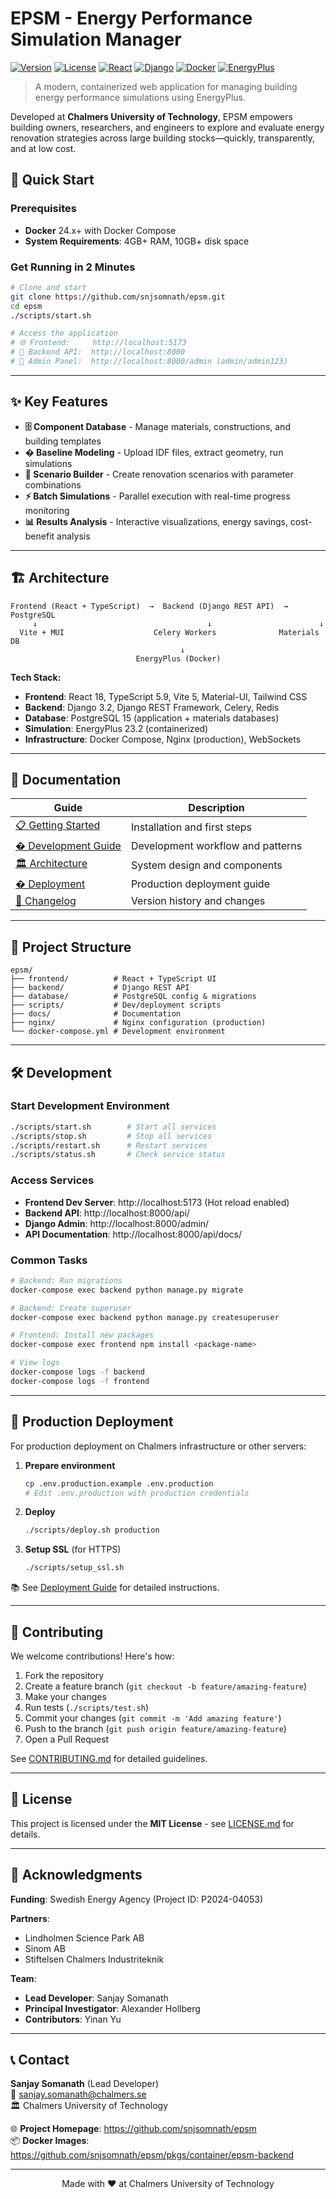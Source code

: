 # EPSM - Energy Performance Simulation Manager

[![Version](https://img.shields.io/badge/version-0.2.7-blue.svg)](https://github.com/snjsomnath/epsm/releases/tag/v0.2.7)
[![License](https://img.shields.io/badge/license-MIT-green.svg)](LICENSE.md)
[![React](https://img.shields.io/badge/React-18.2-61DAFB.svg?logo=react)](https://reactjs.org/)
[![Django](https://img.shields.io/badge/Django-3.2-092E20.svg?logo=django)](https://www.djangoproject.com/)
[![Docker](https://img.shields.io/badge/Docker-Ready-2496ED.svg?logo=docker)](https://www.docker.com/)
[![EnergyPlus](https://img.shields.io/badge/EnergyPlus-23.2-red.svg)](https://energyplus.net/)

> A modern, containerized web application for managing building energy performance simulations using EnergyPlus.

Developed at **Chalmers University of Technology**, EPSM empowers building owners, researchers, and engineers to explore and evaluate energy renovation strategies across large building stocks—quickly, transparently, and at low cost.


## 🚀 Quick Start

### Prerequisites
- **Docker** 24.x+ with Docker Compose
- **System Requirements**: 4GB+ RAM, 10GB+ disk space

### Get Running in 2 Minutes

```bash
# Clone and start
git clone https://github.com/snjsomnath/epsm.git
cd epsm
./scripts/start.sh

# Access the application
# 🌐 Frontend:     http://localhost:5173
# 🔌 Backend API:  http://localhost:8000
# 👤 Admin Panel:  http://localhost:8000/admin (admin/admin123)
```

---

## ✨ Key Features

- **🗄️ Component Database** - Manage materials, constructions, and building templates
- **� Baseline Modeling** - Upload IDF files, extract geometry, run simulations
- **🎯 Scenario Builder** - Create renovation scenarios with parameter combinations
- **⚡ Batch Simulations** - Parallel execution with real-time progress monitoring
- **📊 Results Analysis** - Interactive visualizations, energy savings, cost-benefit analysis

---

## 🏗️ Architecture

```
Frontend (React + TypeScript)  →  Backend (Django REST API)  →  PostgreSQL
     ↓                                      ↓                        ↓
  Vite + MUI                    Celery Workers              Materials DB
                                      ↓
                            EnergyPlus (Docker)
```

**Tech Stack:**
- **Frontend**: React 18, TypeScript 5.9, Vite 5, Material-UI, Tailwind CSS
- **Backend**: Django 3.2, Django REST Framework, Celery, Redis
- **Database**: PostgreSQL 15 (application + materials databases)
- **Simulation**: EnergyPlus 23.2 (containerized)
- **Infrastructure**: Docker Compose, Nginx (production), WebSockets

---

## 📖 Documentation

| Guide | Description |
|-------|-------------|
| [📋 Getting Started](docs/GETTING_STARTED.md) | Installation and first steps |
| [� Development Guide](docs/DEVELOPMENT.md) | Development workflow and patterns |
| [🏛️ Architecture](docs/ARCHITECTURE.md) | System design and components |
| [� Deployment](docs/DEPLOYMENT.md) | Production deployment guide |
| [📝 Changelog](CHANGELOG.md) | Version history and changes |

---

## 📁 Project Structure

```
epsm/
├── frontend/          # React + TypeScript UI
├── backend/           # Django REST API
├── database/          # PostgreSQL config & migrations
├── scripts/           # Dev/deployment scripts
├── docs/              # Documentation
├── nginx/             # Nginx configuration (production)
└── docker-compose.yml # Development environment
```

---

## 🛠️ Development

### Start Development Environment
```bash
./scripts/start.sh        # Start all services
./scripts/stop.sh         # Stop all services
./scripts/restart.sh      # Restart services
./scripts/status.sh       # Check service status
```

### Access Services
- **Frontend Dev Server**: http://localhost:5173 (Hot reload enabled)
- **Backend API**: http://localhost:8000/api/
- **Django Admin**: http://localhost:8000/admin/
- **API Documentation**: http://localhost:8000/api/docs/

### Common Tasks
```bash
# Backend: Run migrations
docker-compose exec backend python manage.py migrate

# Backend: Create superuser
docker-compose exec backend python manage.py createsuperuser

# Frontend: Install new packages
docker-compose exec frontend npm install <package-name>

# View logs
docker-compose logs -f backend
docker-compose logs -f frontend
```

---

## 🚀 Production Deployment

For production deployment on Chalmers infrastructure or other servers:

1. **Prepare environment**
   ```bash
   cp .env.production.example .env.production
   # Edit .env.production with production credentials
   ```

2. **Deploy**
   ```bash
   ./scripts/deploy.sh production
   ```

3. **Setup SSL** (for HTTPS)
   ```bash
   ./scripts/setup_ssl.sh
   ```

📚 See [Deployment Guide](docs/DEPLOYMENT.md) for detailed instructions.

---

## 🤝 Contributing

We welcome contributions! Here's how:

1. Fork the repository
2. Create a feature branch (`git checkout -b feature/amazing-feature`)
3. Make your changes
4. Run tests (`./scripts/test.sh`)
5. Commit your changes (`git commit -m 'Add amazing feature'`)
6. Push to the branch (`git push origin feature/amazing-feature`)
7. Open a Pull Request

See [CONTRIBUTING.md](CONTRIBUTING.md) for detailed guidelines.

---

## 📄 License

This project is licensed under the **MIT License** - see [LICENSE.md](LICENSE.md) for details.

---

## 🙏 Acknowledgments

**Funding**: Swedish Energy Agency (Project ID: P2024-04053)

**Partners**:
- Lindholmen Science Park AB
- Sinom AB  
- Stiftelsen Chalmers Industriteknik

**Team**:
- **Lead Developer**: Sanjay Somanath
- **Principal Investigator**: Alexander Hollberg
- **Contributors**: Yinan Yu

---

## 📞 Contact

**Sanjay Somanath** (Lead Developer)  
📧 sanjay.somanath@chalmers.se  
🏛️ Chalmers University of Technology

🌐 **Project Homepage**: https://github.com/snjsomnath/epsm  
📦 **Docker Images**: https://github.com/snjsomnath/epsm/pkgs/container/epsm-backend

---

<div align="center">
  
Made with ❤️ at Chalmers University of Technology

</div>